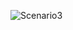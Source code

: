 <!-- tutaj zadanie 1 -->



<!-- tutaj zadanie 2 -->



![Scenario3](https://github.com/nisia289/INRE-UAL--Blanco---2023-/blob/main/LAB0/theImageOfScenario3Hotel.png)



<!-- tutaj zadanie 4 -->



<!-- tutaj zadanie 5 -->






